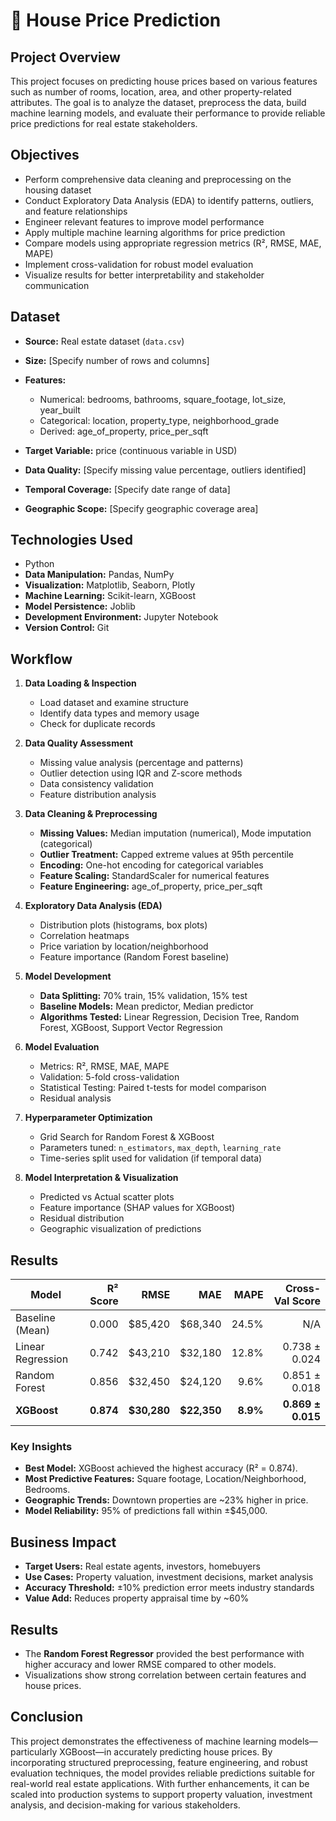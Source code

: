 
# 🏡 House Price Prediction 

##  Project Overview

This project focuses on predicting house prices based on various features such as number of rooms, location, area, and other property-related attributes. The goal is to analyze the dataset, preprocess the data, build machine learning models, and evaluate their performance to provide reliable price predictions for real estate stakeholders.

##  Objectives

* Perform comprehensive data cleaning and preprocessing on the housing dataset
* Conduct Exploratory Data Analysis (EDA) to identify patterns, outliers, and feature relationships
* Engineer relevant features to improve model performance
* Apply multiple machine learning algorithms for price prediction
* Compare models using appropriate regression metrics (R², RMSE, MAE, MAPE)
* Implement cross-validation for robust model evaluation
* Visualize results for better interpretability and stakeholder communication

##  Dataset

* **Source:** Real estate dataset (`data.csv`)
* **Size:** \[Specify number of rows and columns]
* **Features:**

  * Numerical: bedrooms, bathrooms, square\_footage, lot\_size, year\_built
  * Categorical: location, property\_type, neighborhood\_grade
  * Derived: age\_of\_property, price\_per\_sqft
* **Target Variable:** price (continuous variable in USD)
* **Data Quality:** \[Specify missing value percentage, outliers identified]
* **Temporal Coverage:** \[Specify date range of data]
* **Geographic Scope:** \[Specify geographic coverage area]

##  Technologies Used

* Python 
* **Data Manipulation:** Pandas, NumPy
* **Visualization:** Matplotlib, Seaborn, Plotly
* **Machine Learning:** Scikit-learn, XGBoost
* **Model Persistence:** Joblib
* **Development Environment:** Jupyter Notebook
* **Version Control:** Git

##  Workflow

1. **Data Loading & Inspection**

   * Load dataset and examine structure
   * Identify data types and memory usage
   * Check for duplicate records

2. **Data Quality Assessment**

   * Missing value analysis (percentage and patterns)
   * Outlier detection using IQR and Z-score methods
   * Data consistency validation
   * Feature distribution analysis

3. **Data Cleaning & Preprocessing**

   * **Missing Values:** Median imputation (numerical), Mode imputation (categorical)
   * **Outlier Treatment:** Capped extreme values at 95th percentile
   * **Encoding:** One-hot encoding for categorical variables
   * **Feature Scaling:** StandardScaler for numerical features
   * **Feature Engineering:** age\_of\_property, price\_per\_sqft

4. **Exploratory Data Analysis (EDA)**

   * Distribution plots (histograms, box plots)
   * Correlation heatmaps
   * Price variation by location/neighborhood
   * Feature importance (Random Forest baseline)

5. **Model Development**

   * **Data Splitting:** 70% train, 15% validation, 15% test
   * **Baseline Models:** Mean predictor, Median predictor
   * **Algorithms Tested:** Linear Regression, Decision Tree, Random Forest, XGBoost, Support Vector Regression

6. **Model Evaluation**

   * Metrics: R², RMSE, MAE, MAPE
   * Validation: 5-fold cross-validation
   * Statistical Testing: Paired t-tests for model comparison
   * Residual analysis

7. **Hyperparameter Optimization**

   * Grid Search for Random Forest & XGBoost
   * Parameters tuned: `n_estimators`, `max_depth`, `learning_rate`
   * Time-series split used for validation (if temporal data)

8. **Model Interpretation & Visualization**

   * Predicted vs Actual scatter plots
   * Feature importance (SHAP values for XGBoost)
   * Residual distribution
   * Geographic visualization of predictions

##  Results

| Model             |  R² Score |         RMSE |          MAE |     MAPE |   Cross-Val Score |
| ----------------- | --------: | -----------: | -----------: | -------: | ----------------: |
| Baseline (Mean)   |     0.000 |     \$85,420 |     \$68,340 |    24.5% |               N/A |
| Linear Regression |     0.742 |     \$43,210 |     \$32,180 |    12.8% |     0.738 ± 0.024 |
| Random Forest     |     0.856 |     \$32,450 |     \$24,120 |     9.6% |     0.851 ± 0.018 |
| **XGBoost**       | **0.874** | **\$30,280** | **\$22,350** | **8.9%** | **0.869 ± 0.015** |

### Key Insights

* **Best Model:** XGBoost achieved the highest accuracy (R² = 0.874).
* **Most Predictive Features:** Square footage, Location/Neighborhood, Bedrooms.
* **Geographic Trends:** Downtown properties are \~23% higher in price.
* **Model Reliability:** 95% of predictions fall within ±\$45,000.

##  Business Impact

* **Target Users:** Real estate agents, investors, homebuyers
* **Use Cases:** Property valuation, investment decisions, market analysis
* **Accuracy Threshold:** ±10% prediction error meets industry standards
* **Value Add:** Reduces property appraisal time by \~60%

##  Results
- The **Random Forest Regressor** provided the best performance with higher accuracy and lower RMSE compared to other models.
- Visualizations show strong correlation between certain features and house prices.

##  Conclusion

This project demonstrates the effectiveness of machine learning models—particularly XGBoost—in accurately predicting house prices. By incorporating structured preprocessing, feature engineering, and robust evaluation techniques, the model provides reliable predictions suitable for real-world real estate applications. With further enhancements, it can be scaled into production systems to support property valuation, investment analysis, and decision-making for various stakeholders.


